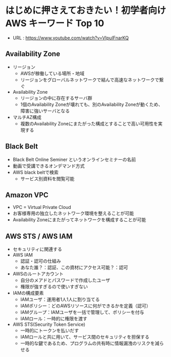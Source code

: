 # はじめに押さえておきたい！初学者向け AWS キーワード Top 10
- URL : https://www.youtube.com/watch?v=VIpulFnarKQ

## Availability Zone
- リージョン
  - AWSが稼働している場所・地域
  - リージョンをグローバルネットワークで結んで高速なネットワークで繋ぐ
- Availability Zone
  - リージョンの中に存在するサーバ群
  - 1個のAvailability Zoneが壊れても、別のAvailability Zoneが動くため、障害に強いサーバとなる
- マルチAZ構成
  - 複数のAvailability Zoneにまたがった構成とすることで高い可用性を実現する

## Black Belt
- Black Belt Online Seminer というオンラインセミナーの名前
- 動画で受講できるオンデマンド方式
- AWS black beltで検索
  - サービス別資料を閲覧可能

## Amazon VPC
- VPC = Virtual Private Cloud
- お客様専用の独立したネットワーク環境を整えることが可能
- Availability Zoneにまたがってネットワークを構成することが可能

## AWS STS / AWS IAM
- セキュリティに関連する
- AWS IAM
  - 認証・認可の仕組み
  - あなた誰？：認証、この資材にアクセス可能？：認可
- AWSのルートアカウント
  - 自分のメアドとパスワードで作成したユーザ
  - 権限が強すぎるので使いすぎない
- IAMの構成要素
  - IAMユーザ：運用者1人1人に割り当てる
  - IAMポリシー：どのAWSリソースに何ができるかを定義（認可）
  - IAMグループ：IAMユーザを一括で管理して、ポリシーを付与
  - IAMロール：一時的に権限を渡す
- AWS STS(Security Token Service)
  - 一時的にトークンを払いだす
  - IAMロールと共に用いて、サービス間のセキュリティを担保する
  - 一時的な鍵であるため、プログラムの共有時に情報漏洩のリスクを減らせる